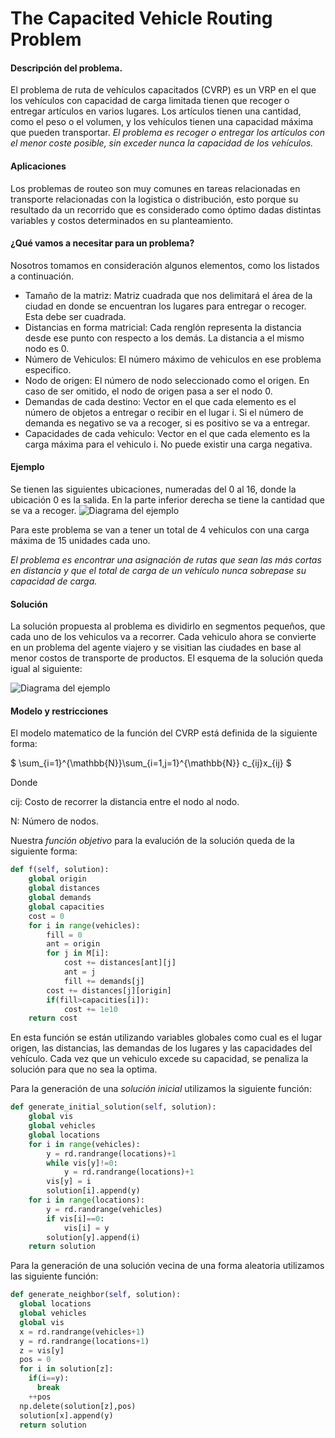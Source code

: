 # The Capacited Vehicle Routing Problem

#### Descripción del problema.
El problema de ruta de vehículos capacitados (CVRP) es un VRP en el que los vehículos con capacidad de carga limitada tienen que recoger o entregar artículos en varios lugares. Los artículos tienen una cantidad, como el peso o el volumen, y los vehículos tienen una capacidad máxima que pueden transportar. *El problema es recoger o entregar los artículos con el menor coste posible, sin exceder nunca la capacidad de los vehículos.*
#### Aplicaciones
Los problemas de routeo son muy comunes en tareas relacionadas en transporte relacionadas con la logistica o distribución, esto porque su resultado da un recorrido que es considerado como óptimo dadas distintas variables y costos determinados en su planteamiento.

#### ¿Qué vamos a necesitar para un problema?
Nosotros tomamos en consideración algunos elementos, como los listados a continuación.
* Tamaño de la matriz:  Matriz cuadrada que nos delimitará el área de la ciudad en donde se encuentran los lugares para entregar o recoger. Esta debe ser cuadrada.
* Distancias en forma matricial: Cada renglón representa la distancia
desde ese punto con respecto a los demás. La distancia a el mismo nodo es 0.
* Número de Vehiculos: El número máximo de vehiculos en ese problema especifico.
* Nodo de origen: El número de nodo seleccionado como el origen. En caso de ser omitido, el nodo de origen pasa a ser el nodo 0.
* Demandas de cada destino: Vector en el que cada elemento es el número de objetos a entregar o recibir en el lugar i. Si el número de demanda es negativo se va a recoger, si es positivo se va a entregar.
* Capacidades de cada vehiculo: Vector en el que cada elemento es la carga máxima para el vehiculo i. No puede existir una carga negativa.

#### Ejemplo
Se tienen las siguientes ubicaciones, numeradas del 0 al 16, donde la ubicación 0 es la salida. En la parte inferior derecha se tiene la cantidad que se va a recoger.
 ![Diagrama del ejemplo](https://developers.google.com/optimization/images/routing/cvrp.svg)

 Para este problema se van a tener un total de 4 vehiculos con una carga máxima de 15 unidades cada uno.

*El problema es encontrar una asignación de rutas que sean las más cortas en distancia y que el total de carga de un vehículo nunca sobrepase su capacidad de carga.*

#### Solución
La solución propuesta al problema es dividirlo en segmentos pequeños, que cada uno de los vehiculos va a recorrer. Cada vehiculo ahora se convierte en un problema del agente viajero y se visitian las ciudades en base al menor costos de transporte de productos.
El esquema de la solución queda igual al siguiente:

 ![Diagrama del ejemplo](https://developers.google.com/optimization/images/routing/vrpgs_solution.svg)

#### Modelo y restricciones
El modelo matematico de la función del CVRP está definida de la siguiente forma: 

$ \sum_{i=1}^{\mathbb{N}}\sum_{i=1,j=1}^{\mathbb{N}} c_{ij}x_{ij} $

Donde


cij: Costo de recorrer la distancia entre el nodo  al nodo.

N: Número de nodos.

Nuestra *función objetivo* para la evalución de la solución queda de la siguiente forma:

```python
def f(self, solution):
	global origin
	global distances
	global demands
	global capacities
	cost = 0
	for i in range(vehicles):
		fill = 0
		ant = origin
		for j in M[i]:
			cost += distances[ant][j]
			ant = j
			fill += demands[j]
		cost += distances[j][origin]
		if(fill>capacities[i]):
			cost += 1e10
	return cost
```

En esta función se están utilizando variables globales como cual es el lugar origen, las distancias, las demandas de los lugares y las capacidades del vehículo. Cada vez que un vehiculo excede su capacidad, se penaliza la solución para que no sea la optima.

Para la generación de una *solución inicial* utilizamos la siguiente función:
```python
def generate_initial_solution(self, solution):
	global vis
	global vehicles
	global locations
	for i in range(vehicles):
		y = rd.randrange(locations)+1
		while vis[y]!=0:
			y = rd.randrange(locations)+1
		vis[y] = i
		solution[i].append(y)
	for i in range(locations):
		y = rd.randrange(vehicles)
		if vis[i]==0:
			vis[i] = y
		solution[y].append(i)
	return solution
```

Para la generación de una solución vecina de una forma aleatoria utilizamos las siguiente función:
```python
def generate_neighbor(self, solution):
  global locations
  global vehicles
  global vis
  x = rd.randrange(vehicles+1)
  y = rd.randrange(locations+1)
  z = vis[y]
  pos = 0
  for i in solution[z]:
    if(i==y):
      break
    ++pos
  np.delete(solution[z],pos)
  solution[x].append(y)
  return solution
```
